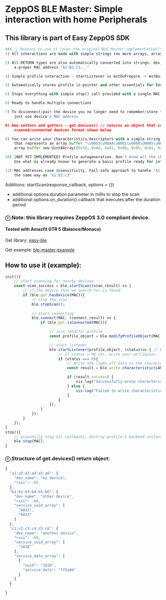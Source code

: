 # ZeppOS BLE Master: Simple interaction with home Peripherals 
## This library is part of Easy ZeppOS SDK

```python
### ⓘ Reasons to use it (over the original BLE Master implementation):
1) All interactions are made with simple strings (no more arrays, arrays buffer nonsense)

2) All RETURN types are also automatically converted into strings. dev_addr is now
    a proper MAC address "A1:B2:C3..."

3) Simple profile interaction - startListener vs mstOnPrepare -> mstBuildProfile -> interact

4) Automatically stores profile id pointer and other essentials for for future handling

5) Stops everything with simple stop() call provided with a single MAC address

6) Ready to handle multiple connections

7) To disconnect/pair the device you no longer need to remember/store the connect_id -
    just use device's MAC address

8) New setters and getters - get.devices() // returns an object that contains info about all previously
    scanned/connected devices format shown below

9) You can write your characteristics/descriptors with a simple string like "55AA01080501F1" or a string
    that represents an array buffer "\u0055\u00AA\u0001\u0008\u0005\u0001\u00F1" or just a usual
    array buffer new Uint8Array([0x55, 0xAA, 0x01, 0x08, 0x05, 0x01, 0xF1]).buffer

10) [NOT YET IMPLEMENTED] Profile autogeneration. Don't know all the chars and desc's?
    Use what is already known to generate a basic profile ready for interaction.

11) MAC addresses case insensitivity. Fail-safe approach to handle "A1:B2:C3..."
    the same way as "a1:b2:c3"
```
Additions:
startScan(response_callback, options = {}) 
- additional options.duration parameter in millis to stop the scan
- additional options.on_duration() callback that executes after the duration period

### ⓘ Note: this library requires ZeppOS 3.0 compliant device. 
#### Tested with Amazfit GTR 5 (Balance/Monaco)

Get library: [easy-ble](https://github.com/silver-zepp/zeppos-easy-ble/blob/master/easy-ble/ble-master.js)

Get example: [ble-master-example](https://github.com/silver-zepp/zeppos-easy-ble/tree/master/ble-master-example)

## How to use it (example):
```js
init(){
    // start scanning for nearby devices
    const scan_success = ble.startScan((scan_result) => {
        // if the device that we search for is found
        if (ble.get.hasDevice(MAC)){
            // stop the scan
            ble.stopScan();
            
            // start connecting
            ble.connect(MAC, (connect_result) => {
                if (ble.get.isConnected(MAC)){

                    // init (modify) profile
                    const profile_object = ble.modifyProfileObject(MAC, original_profile_object);

                    // start listener
                    ble.startListener(profile_object, (status)=> { // backend_response // profile, status
                        // if status = OK (0), write your attributes
                        if (status === 0){ 
                            // Write the light_off data to the characteristic
                            const result = ble.write.characteristic(LAMP_MAC, 'A040', light_off_ab);

                            if (result.success) {
                                vis.log("Successfully wrote characteristic");
                            } else {
                                vis.log("Failed to write characteristic:", result.error);
                            }
                        }
                    });
                }
            });
        }
    });
}
stop(){
    // gracefully stop all callbacks, destroy profile's backend instance and finally disconnect the BLE 
    ble.stop(MAC);
}
```

### ⓘ Structure of get.devices() return object:
```js
{
  "a1:a2:a3:a4:a5:a6": {
    "dev_name": "my device",
    "rssi": -92
  },
  "b1:b2:b3:b4:b5:b6": {
    "dev_name": "other device",
    "rssi": -86,
    "service_uuid_array": [
      "A032",
      "A032"
    ]
  },
  "c1:c2:c3:c4:c5:c6": {
    "dev_name": "another device",
    "rssi": -69,
    "service_uuid_array": [
      "181D"
    ],
    "service_data_array": [
      {
        "uuid": "181D",
        "service_data": "ff5ad4"
      }
    ]
  }
  
}
```

